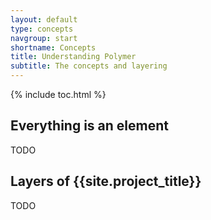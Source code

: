 ```yaml
---
layout: default
type: concepts
navgroup: start
shortname: Concepts
title: Understanding Polymer
subtitle: The concepts and layering
---
```


{% include toc.html %}

## Everything is an element

TODO

## Layers of {{site.project_title}}

TODO
